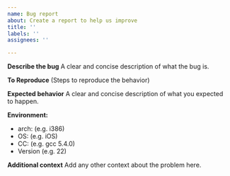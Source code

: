 ```yaml
---
name: Bug report
about: Create a report to help us improve
title: ''
labels: ''
assignees: ''

---
```


**Describe the bug**
A clear and concise description of what the bug is.

**To Reproduce**
(Steps to reproduce the behavior)

**Expected behavior**
A clear and concise description of what you expected to happen.

**Environment:**
- arch: (e.g. i386)
- OS: (e.g. iOS)
- CC: (e.g. gcc 5.4.0)
- Version (e.g. 22)

**Additional context**
Add any other context about the problem here.
